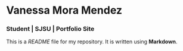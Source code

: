 # Vanessa Mora Mendez

### Student | SJSU | Portfolio Site

This is a *README* file for my repository. It is written using **Markdown**. 
